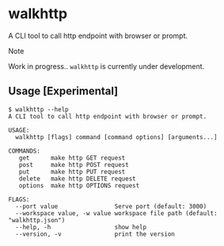 # walkhttp
A CLI tool to call http endpoint with browser or prompt.

> [!NOTE]  
> Work in progress.. `walkhttp` is currently under development.

## Usage [Experimental]
```console
$ walkhttp --help
A CLI tool to call http endpoint with browser or prompt.

USAGE:
  walkhttp [flags] command [command options] [arguments...]

COMMANDS:
   get      make http GET request
   post     make http POST request
   put      make http PUT request
   delete   make http DELETE request
   options  make http OPTIONS request

FLAGS:
  --port value                Serve port (default: 3000)
  --workspace value, -w value workspace file path (default: "walkhttp.json")
  --help, -h                  show help
  --version, -v               print the version
```
